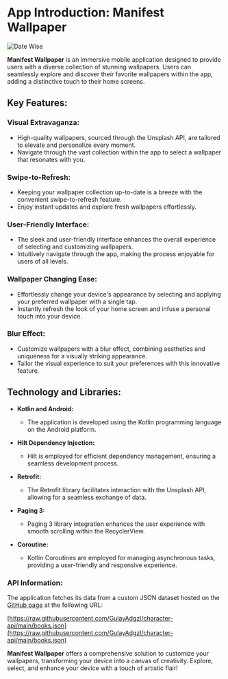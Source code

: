 # App Introduction: Manifest Wallpaper


![Date Wise](https://github.com/GulayAdgzl/ManifestWallpaper/assets/44726684/a4f4ae29-ee69-49a2-b899-14e97be237c8)

**Manifest Wallpaper** is an immersive mobile application designed to provide users with a diverse collection of stunning wallpapers. Users can seamlessly explore and discover their favorite wallpapers within the app, adding a distinctive touch to their home screens.

## Key Features:

### Visual Extravaganza:
- High-quality wallpapers, sourced through the Unsplash API, are tailored to elevate and personalize every moment.
- Navigate through the vast collection within the app to select a wallpaper that resonates with you.

### Swipe-to-Refresh:
- Keeping your wallpaper collection up-to-date is a breeze with the convenient swipe-to-refresh feature.
- Enjoy instant updates and explore fresh wallpapers effortlessly.

### User-Friendly Interface:
- The sleek and user-friendly interface enhances the overall experience of selecting and customizing wallpapers.
- Intuitively navigate through the app, making the process enjoyable for users of all levels.

### Wallpaper Changing Ease:
- Effortlessly change your device's appearance by selecting and applying your preferred wallpaper with a single tap.
- Instantly refresh the look of your home screen and infuse a personal touch into your device.

### Blur Effect:
- Customize wallpapers with a blur effect, combining aesthetics and uniqueness for a visually striking appearance.
- Tailor the visual experience to suit your preferences with this innovative feature.

## Technology and Libraries:

- **Kotlin and Android:**
  - The application is developed using the Kotlin programming language on the Android platform.

- **Hilt Dependency Injection:**
  - Hilt is employed for efficient dependency management, ensuring a seamless development process.

- **Retrofit:**
  - The Retrofit library facilitates interaction with the Unsplash API, allowing for a seamless exchange of data.

- **Paging 3:**
  - Paging 3 library integration enhances the user experience with smooth scrolling within the RecyclerView.

- **Coroutine:**
  - Kotlin Coroutines are employed for managing asynchronous tasks, providing a user-friendly and responsive experience.

### API Information:

The application fetches its data from a custom JSON dataset hosted on the [GitHub page](https://github.com/GulayAdgzl/character-api) at the following URL:

[https://raw.githubusercontent.com/GulayAdgzl/character-api/main/books.json](https://raw.githubusercontent.com/GulayAdgzl/character-api/main/books.json)

**Manifest Wallpaper** offers a comprehensive solution to customize your wallpapers, transforming your device into a canvas of creativity. Explore, select, and enhance your device with a touch of artistic flair!
